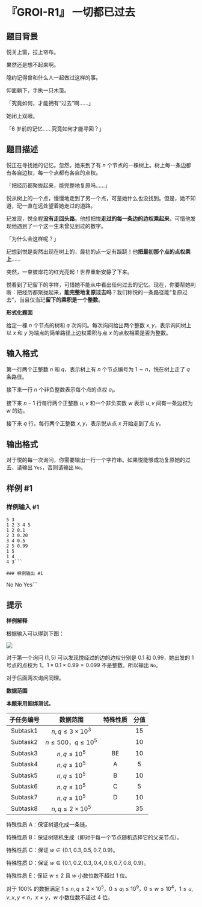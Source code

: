 # 『GROI-R1』 一切都已过去

## 题目背景

悦关上窗，拉上帘布。

果然还是想不起来啊。

隐约记得曾和什么人一起做过这样的事。

仰面躺下，手执一只木笺。

「究竟如何，才能拥有“过去”啊……」

她闭上双眼。

「6 岁前的记忆……究竟如何才能寻回？」

## 题目描述

悦正在寻找她的记忆。忽然，她来到了有 $n$ 个节点的一棵树上。树上每一条边都有各自边权，每一个点都有各自的点权。

「把经历都聚拢起来，能完整地复原吗……」

悦从树上的一个点，慢慢地走到了另一个点，可是她什么也没找到。但是，她不知道，玘一直在远处望着她走过的道路。

玘发现，悦全程****没有走回头路****。他想把悦****走过的每一条边的边权乘起来****，可惜他发现他遇到了一个这一生未曾见到过的数字。

「为什么会这样呢？」

玘想到悦是突然出现在树上的，最初的点一定有蹊跷！他****把最初那个点的点权乘上****……

突然，一束彼岸花的红光亮起！世界重新安静了下来。

悦看到了玘留下的字样，可惜她不能从中看出任何过去的记忆。现在，你要帮她判断：把经历都聚拢起来，****能完整地复原过去吗****？我们称悦的一条路径能“复原过去”，当且仅当玘****留下的乘积是一个整数****。

**形式化题面**

给定一棵 $n$ 个节点的树和 $q$ 次询问。每次询问给出两个整数 $x,y$，表示询问树上以 $x$ 和 $y$ 为端点的简单路径上边权乘积与点 $x$ 的点权相乘是否为整数。

## 输入格式

第一行两个正整数 $n$ 和 $q$，表示树上有 $n$ 个节点编号为 $1\sim n$，悦在树上走了 $q$ 条路径。

接下来一行 $n$ 个非负整数表示每个点的点权 $a_i$。

接下来 $n-1$ 行每行两个正整数 $u,v$ 和一个非负实数 $w$ 表示 $u,v$ 间有一条边权为 $w$ 的边。

接下来 $q$ 行，每行两个正整数 $x,y$，表示悦从点 $x$ 开始走到了点 $y$。

## 输出格式

对于悦的每一次询问，你需要输出一行一个字符串。如果悦能够成功复原她的过去，请输出 `Yes`，否则请输出 `No`。

## 样例 #1

### 样例输入 #1
```
5 3
1 2 3 4 5
1 2 0.1
2 3 0.20
3 4 0.5
2 5 0.99
1 5
1 4
4 3```

### 样例输出 #1

```
No
No
Yes```

## 提示

**样例解释**

根据输入可以得到下图：

![](https://cdn.luogu.com.cn/upload/image_hosting/3e4jqu6f.png)

对于第一个询问 $(1,5)$ 可以发现悦经过的边的边权分别是 $0.1$ 和 $0.99$，她出发的 $1$ 号点的点权为 $1$。$1\times0.1\times0.99=0.099$ 不是整数。所以输出 `No`。

对于后面两次询问同理。

**数据范围**

**本题采用捆绑测试。**

| 子任务编号 | 数据范围 | 特殊性质 | 分值 |
| :----------: | :----------: | :----------: | :----------: |
| $\text{Subtask1}$ | $n,q\le3\times 10^3$ |  | $15$ |
| $\text{Subtask2}$ | $n\le500$，$q\le10^5$ |  | $10$ |
| $\text{Subtask3}$ | $n,q\le10^5$ | $\text{BE}$ | $10$ |
| $\text{Subtask4}$ | $n,q\le10^5$ | $\text{A}$ | $5$ |
| $\text{Subtask5}$ | $n,q\le10^5$ | $\text{B}$ | $10$ |
| $\text{Subtask6}$ | $n,q\le10^5$ | $\text{C}$ | $5$ |
| $\text{Subtask7}$ | $n,q\le10^5$ | $\text{D}$ | $10$ |
| $\text{Subtask8}$ | $n,q\le2×10^5$ |  | $35$ |

特殊性质 $\text{A}$：保证树退化成一条链。

特殊性质 $\text{B}$：保证树随机生成（即对于每一个节点随机选择它的父亲节点）。

特殊性质 $\text{C}$：保证 $w\in\{0.1,0.3,0.5,0.7,0.9\}$。

特殊性质 $\text{D}$：保证 $w\in\{0.1,0.2,0.3,0.4,0.6,0.7,0.8,0.9\}$。

特殊性质 $\text{E}$：保证 $w\le2$ 且 $w$ 小数位数不超过 $1$ 位。

对于 $100\%$ 的数据满足 $1\le n,q\le2\times10^5$，$0\le a_i\le10^9$，$0\le w\le10^4$，$1\le u,v,x,y\le n$，$x\ne y$，$w$ 小数位数不超过 $4$ 位。
